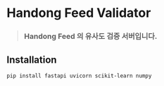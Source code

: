 # Handong Feed Validator
> ### Handong Feed 의 유사도 검증 서버입니다.

## Installation
```shell
pip install fastapi uvicorn scikit-learn numpy
```
